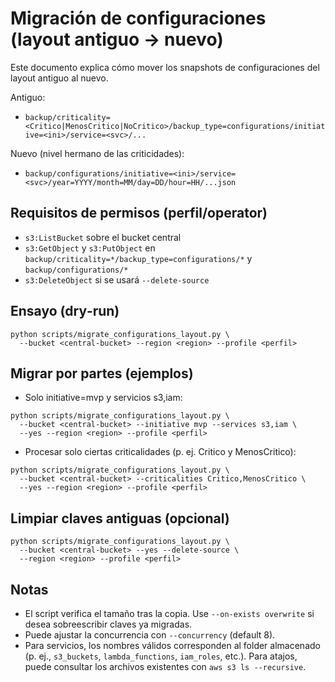 # Migración de configuraciones (layout antiguo -> nuevo)

Este documento explica cómo mover los snapshots de configuraciones del layout antiguo al nuevo.

Antiguo:

- `backup/criticality=<Critico|MenosCritico|NoCritico>/backup_type=configurations/initiative=<ini>/service=<svc>/...`

Nuevo (nivel hermano de las criticidades):

- `backup/configurations/initiative=<ini>/service=<svc>/year=YYYY/month=MM/day=DD/hour=HH/...json`

## Requisitos de permisos (perfil/operator)

- `s3:ListBucket` sobre el bucket central
- `s3:GetObject` y `s3:PutObject` en `backup/criticality=*/backup_type=configurations/*` y `backup/configurations/*`
- `s3:DeleteObject` si se usará `--delete-source`

## Ensayo (dry‑run)

```
python scripts/migrate_configurations_layout.py \
  --bucket <central-bucket> --region <region> --profile <perfil>
```

## Migrar por partes (ejemplos)

- Solo initiative=mvp y servicios s3,iam:

```
python scripts/migrate_configurations_layout.py \
  --bucket <central-bucket> --initiative mvp --services s3,iam \
  --yes --region <region> --profile <perfil>
```

- Procesar solo ciertas criticalidades (p. ej. Critico y MenosCritico):

```
python scripts/migrate_configurations_layout.py \
  --bucket <central-bucket> --criticalities Critico,MenosCritico \
  --yes --region <region> --profile <perfil>
```

## Limpiar claves antiguas (opcional)

```
python scripts/migrate_configurations_layout.py \
  --bucket <central-bucket> --yes --delete-source \
  --region <region> --profile <perfil>
```

## Notas

- El script verifica el tamaño tras la copia. Use `--on-exists overwrite` si desea sobreescribir claves ya migradas.
- Puede ajustar la concurrencia con `--concurrency` (default 8).
- Para servicios, los nombres válidos corresponden al folder almacenado (p. ej., `s3_buckets`, `lambda_functions`, `iam_roles`, etc.). Para atajos, puede consultar los archivos existentes con `aws s3 ls --recursive`.


